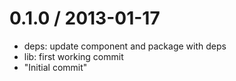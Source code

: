 
0.1.0 / 2013-01-17 
==================

  * deps: update component and package with deps
  * lib: first working commit
  * "Initial commit"
